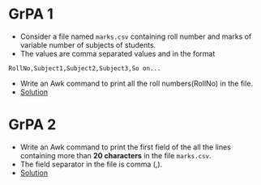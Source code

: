 # GrPA 1
- Consider a file named `marks.csv` containing roll number and marks of variable number of subjects of students.
- The values are comma separated values and in the format
```
RollNo,Subject1,Subject2,Subject3,So on...
```
- Write an Awk command to print all the roll numbers(RollNo) in the file.
- [Solution](https://github.com/alokg-812/IIT-Madras/blob/main/SystemCommands/Week9/GrPA/GrPA1.bash)


# GrPA 2
- Write an Awk command to print the first field of the all the lines containing more than **20 characters** in the file `marks.csv`.
- The field separator in the file is comma (,).
- [Solution]()
